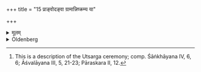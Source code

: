 +++
title = "15 प्राङ्वोदङ्वा ग्रामान्निष्क्रम्य या"

+++

<details><summary>मूलम्</summary>

प्राङ्वोदङ्वा ग्रामान्निष्क्रम्य या आपोऽनवमेहनीयास्ता अभ्येत्योपस्पृश्य च्छन्दाँ स्यृषीनाचार्याँ श्च तर्पयेयुः १५
</details>

<details><summary>Oldenberg</summary>

15. [^11]  They should go out of the village in an easterly or northerly direction, should go to water which reaches higher than to their secret parts, should touch water (in the way prescribed above, I, 2), and should satiate the metres, the Ṛṣis, and teachers (by libations of water).


[^11]:  This is a description of the Utsarga ceremony; comp. Śāṅkhāyana IV, 6, 6; Āśvalāyana III, 5, 21-23; Pāraskara II, 12.
</details>
